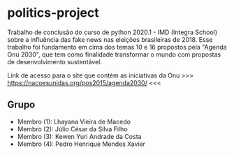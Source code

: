 # politics-project

Trabalho de conclusão do curso de python 2020.1 - IMD (Integra School) sobre a influência das fake news nas eleições brasileiras de 2018. Esse trabalho foi fundamento em cima dos temas 10 e 16 propostos pela "Agenda Onu 2030", que tem como finalidade transformar o mundo com propostas de desenvolvimento sustentável.

Link de acesso para o site que contém as iniciativas da Onu >>> https://nacoesunidas.org/pos2015/agenda2030/ <<<

## Grupo
<ul>
<li>Membro (1): Lhayana Vieira de Macedo</li>
<li>Membro (2): Júlio César da Silva Filho</li>
<li>Membro (3): Kewen Yuri Andrade da Costa</li>
<li>Membro (4): Pedro Henrique Mendes Xavier</li>
  </ul>
